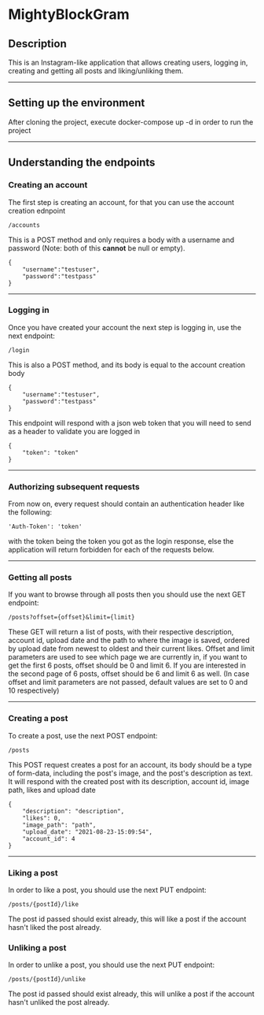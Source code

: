 # MightyBlockGram

## Description
This is an Instagram-like application that allows creating users,
logging in, creating and getting all posts and liking/unliking them.

---

## Setting up the environment
After cloning the project, execute docker-compose up -d in order to run the project

---

## Understanding the endpoints
### Creating an account
The first step is creating an account, for that you can use the account creation ednpoint

```
/accounts
```
This is a POST method and only requires a body with a username and password
(Note: both of this **cannot** be null or empty).

```
{
    "username":"testuser",
    "password":"testpass"
}
```

---

### Logging in
Once you have created your account the next step is logging in, use the next endpoint:

```
/login
```

This is also a POST method, and its body is equal to the account creation body
```
{
    "username":"testuser",
    "password":"testpass"
}
```

This endpoint will respond with a json web token that you will need to send as a header to validate you are logged in

```
{
    "token": "token"
}
```

---
 
### Authorizing subsequent requests
From now on, every request should contain an authentication header like the following:
```
'Auth-Token': 'token'
```
with the token being the token you got as the login response, else the application will return forbidden for each of the requests below.

---

### Getting all posts
If you want to browse through all posts then you should use the next GET endpoint:

```
/posts?offset={offset}&limit={limit}
```

These GET will return a list of posts, with their respective description, account id, upload date and the path to where the image is saved, ordered by upload date from newest to oldest and their current likes.
Offset and limit parameters are used to see which page we are currently in, if you want to get the first 6 posts, offset should be 0 and limit 6.
If you are interested in the second page of 6 posts, offset should be 6 and limit 6 as well. (In case offset and limit parameters are not passed, default values are set to 0 and 10 respectively)

---

### Creating a post
To create a post, use the next POST endpoint: 

```
/posts
```

This POST request creates a post for an account, its body should be a type of form-data, including
the post's image, and the post's description as text. It will respond with the created post
with its description, account id, image path, likes and upload date

```
{
    "description": "description",
    "likes": 0,
    "image_path": "path",
    "upload_date": "2021-08-23-15:09:54",
    "account_id": 4
}
```

---

### Liking a post
In order to like a post, you should use the next PUT endpoint:

```
/posts/{postId}/like
```
The post id passed should exist already, this will like a post if the account hasn't liked the post already.

### Unliking a post
In order to unlike a post, you should use the next PUT endpoint:

```
/posts/{postId}/unlike
```
The post id passed should exist already, this will unlike a post if the account hasn't unliked the post already.